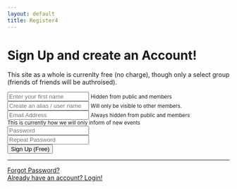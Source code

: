 ```yaml
---
layout: default
title: Register4
---
```


<div class="card o-hidden border-0 shadow-lg my-5">
<div class="card-body p-0">
<!-- Nested Row within Card Body -->
<div class="row">
  <div class="col-lg-5 d-none d-lg-block bg-register-image"></div>
  <div class="col-lg-7">
    <div class="p-5">
      <div class="text-center">
<h1 class="h4 text-gray-900 mb-4">Sign Up and create an Account!</h1>
<p>This site as a whole is currenlty free (no charge), though only a select group (friends of friends will be authroised).</p>
     </div>
        <form id="signup-form" class="user">
            <div class="form-group row">
            <div class="col-sm-6 mb-3 mb-sm-0">
                <input type="text" class="form-control form-control-user" id="first_name" placeholder="Enter your first name">
                <small>Hidden from public and members</small>
            </div>
            <div class="col-sm-6">
                <input type="text" class="form-control form-control-user" id="username" placeholder="Create an alias / user name">
                <small>Will only be visible to other members.</small>
            </div>
            </div>
            <div class="form-group">
            <input type="email" class="form-control form-control-user" id="email" placeholder="Email Address">
            <small>Always hidden from public and members</small><br>
            <small>This is currently how we will only inform of new events</small>
            </div>
            <div class="form-group row">
            <div class="col-sm-6 mb-3 mb-sm-0">
                <input type="password" class="form-control form-control-user" id="password1" placeholder="Password">
            </div>
            <div class="col-sm-6">
                <input type="password" class="form-control form-control-user" id="password2" placeholder="Repeat Password">
            </div>
            </div>
            <button id="signmeup" class="btn btn-secondary btn-user btn-block hide">Sign Up (Free)</button>
            <!-- <a href="{{ site.url }}{{ site.baseurl }}/docs/addons/login/" class="btn btn-primary btn-user btn-block">
            Register Account
            </a> -->
                <!-- <hr>
                <a href="#" class="btn btn-google btn-user btn-block">
                <i class="fab fa-google fa-fw"></i> Register with Google
                </a>
                <a href="#" class="btn btn-facebook btn-user btn-block">
                <i class="fab fa-facebook-f fa-fw"></i> Register with Facebook
                </a> -->
        </form>
      <hr>
      <div class="text-center">
<a class="small" href="{{ site.url }}{{ site.baseurl }}/docs/addons/forgotpassword4/">Forgot Password?</a>
      </div>
      <div class="text-center">
<a class="small" href="{{ site.url }}{{ site.baseurl }}/docs/addons/login4/">Already have an account? Login!</a>
      </div>
    </div>
  </div>
</div>
      </div>
    </div>

<script>
    const signupForm = document.getElementById('signup-form'); //Register4.md
    signupForm.addEventListener('submit', e => {
    //signupForm.addEventListener('click', e => {
        e.preventDefault();

        console.log("SIGN UP FORM: ")
        const first_name = signupForm['first_name'].value;
        const username = signupForm['username'].value;
        const email = signupForm['email'].value;
        let password1 = signupForm['password1'].value; //.todo. Min 6 char.
        let password2 = signupForm['password2'].value;
        let password = '';

        password1 = password1.toString().trim();
        password2 = password2.toString().trim();

        if(password1 != password2){
            console.log("Error: Passwords must match.")

        } else {
            password = password1
        }

        if(password.length < 7){
            console.log("Error: Password needs to be at least 6 characters.", password.length)
        } else {
            //OK
        }
    


        //const email = signupForm[''];
        console.log("SIGN UP FORM: ", email, username, first_name, password) // .todo. password to match

        firebase.auth().createUserWithEmailAndPassword(email, password) //async promise.
        .then(cred => {
            console.log("CREDENTIAL TOKEN: ", cred.user)
            const user = firebase.auth().currentUser;
            return user.updateProfile({
                displayName: username + "|" + first_name
            })
            signupForm.reset();
        })
        .then(cred => {
            memberNewData(username, first_name, email);
        })
        .catch(err => {
            console.log("ERROR: ", err.message);//For user toast / popup.
        })

    });
</script>
<!-- <script src="{{ site.url }}{{ site.baseurl }}/assets/js/app.js"></script> -->
<srcript src="{{ site.url }}{{ site.baseurl }}/assets/js/axios.js/"></script>